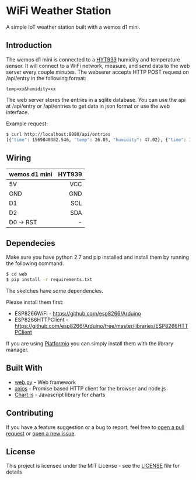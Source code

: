 # WiFi Weather Station

A simple IoT weather station built with a wemos d1 mini.

## Introduction

The wemos d1 mini is connected to a [HYT939](https://www.ist-ag.com/sites/default/files/DHHYT939_E.pdf) humidity and temperature sensor. It will connect to a WiFi network, measure, and send data to the web server every couple minutes. The webserer accepts HTTP POST request on /api/entry in the following format:

```
temp=xx&humidity=xx
```

The web server stores the entries in a sqlite database. You can use the api at /api/entry or /api/entries to get data in json format or use the web interface.

Example request:

```bash
$ curl http://localhost:8080/api/entries
[{"time": 1569840382.546, "temp": 26.03, "humidity": 47.02}, {"time": 1569841008.17, "temp": 27.31, "humidity": 48.04}]
```

## Wiring

wemos d1 mini | HYT939
:--- | ---:
5V | VCC 
GND | GND
D1 | SCL
D2 | SDA
D0 -> RST | -

## Dependecies

Make sure you have python 2.7 and pip installed and install them by running the following command. 
```bash
$ cd web
$ pip install -r requirements.txt
```


The sketches have some dependencies.

Please install them first:

* ESP8266WiFi - https://github.com/esp8266/Arduino
* ESP8266HTTPClient - https://github.com/esp8266/Arduino/tree/master/libraries/ESP8266HTTPClient


If you are using [Platformio](https://platformio.org/) you can simply install them with the library manager.

## Built With

* [web.py](http://webpy.org/) - Web framework
* [axios](https://github.com/axios/axios) - Promise based HTTP client for the browser and node.js
* [Chart.js](https://www.chartjs.org/) - Javascript library for charts


## Contributing

If you have a feature suggestion or a bug to report, feel free to [open a pull request](https://github.com/paga2004/WiFiWeatherStation/pulls) or [open a new issue](https://github.com/paga2004/WiFiWeatherStation/issues/new).

## License

This project is licensed under the MIT License - see the [LICENSE](LICENSE) file for details
